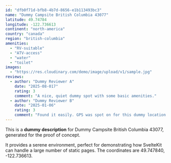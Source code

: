 ```yaml
---
id: "dfb0f71d-bfb8-4b7d-8656-e1b113493bc3"
name: "Dummy Campsite British Columbia 43077"
latitude: 49.74784
longitude: -122.736613
continent: "north-america"
country: "canada"
region: "british-columbia"
amenities:
  - "RV-suitable"
  - "ATV-access"
  - "water"
  - "toilet"
images:
  - "https://res.cloudinary.com/demo/image/upload/v1/sample.jpg"
reviews:
  - author: "Dummy Reviewer A"
    date: "2025-08-017"
    rating: 3
    comment: "A nice, quiet dummy spot with some basic amenities."
  - author: "Dummy Reviewer B"
    date: "2025-01-06"
    rating: 3
    comment: "Found it easily. GPS was spot on for this dummy location."
---
```


This is a **dummy description** for Dummy Campsite British Columbia 43077, generated for the proof of concept.

It provides a serene environment, perfect for demonstrating how SvelteKit can handle a large number of static pages. The coordinates are 49.747840, -122.736613.
